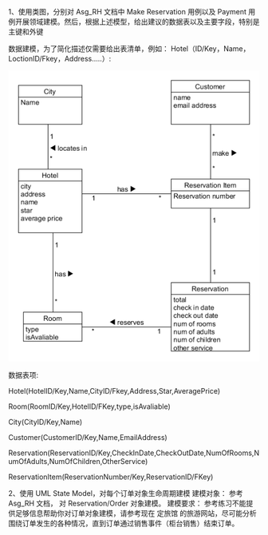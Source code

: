 1、使用类图，分别对 Asg_RH 文档中 Make Reservation 用例以及 Payment 用例开展领域建模。然后，根据上述模型，给出建议的数据表以及主要字段，特别是主键和外键

数据建模，为了简化描述仅需要给出表清单，例如：
Hotel（ID/Key，Name，LoctionID/Fkey，Address…..）:

![](https://github.com/sysu16340234/swsad/blob/master/pics/9/1.png?raw=true)

数据表项:

Hotel(HotelID/Key,Name,CityID/Fkey,Address,Star,AveragePrice)

Room(RoomID/Key,HotelID/FKey,type,isAvaliable)

City(CityID/Key,Name)

Customer(CustomerID/Key,Name,EmailAddress)

Reservation(ReservationID/Key,CheckInDate,CheckOutDate,NumOfRooms,NumOfAdults,NumOfChildren,OtherService)

ReservationItem(ReservationNumber/Key,ReservationID/FKey)


2、使用 UML State Model，对每个订单对象生命周期建模
建模对象： 参考 Asg_RH 文档， 对 Reservation/Order 对象建模。
建模要求： 参考练习不能提供足够信息帮助你对订单对象建模，请参考现在 定旅馆 的旅游网站，尽可能分析围绕订单发生的各种情况，直到订单通过销售事件（柜台销售）结束订单。
